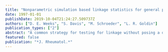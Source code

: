 ```yaml
---
title: "Nonparametric simulation based linkage statistics for general pedigrees"
date: 1997-01-01
publishDate: 2019-10-04T21:24:27.509737Z
authors: ["D. E. Weeks", "S. Davis", "M. Schroeder", "L. R. Goldin"]
publication_types: ["2"]
abstract: "A common strategy for testing for linkage without posing a disease model is to test for increased marker similarity among the affected pedigree members. We developed a simulation based statistic, SimIBD, which measures marker similarity in terms of identity-by-descent (IBD) when it can be determined whether or not the alleles are IBD, and in terms of the probability of the alleles being IBD when it cannot be determined. The SimIBD statistic is not only more powerful than its precursor, the affected-pedigree-member (APM) method, but it is also less sensitive to the misspecification of marker allele frequencies."
featured: false
publication: "*J. Rheumatol.*"
---
```


